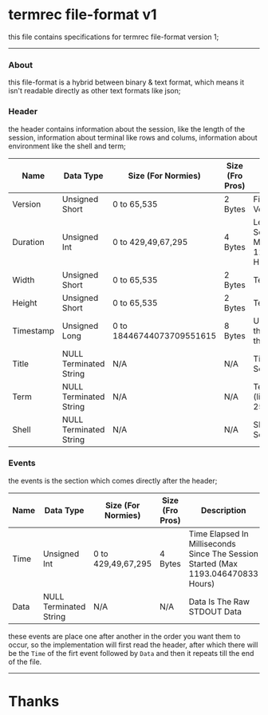 # termrec file-format v1
this file contains specifications for termrec file-format version 1;

---
### About
this file-format is a hybrid between binary & text format, which means it isn't readable directly as other text formats like json;

### Header
the header contains information about the session, like the length of the session, information about terminal like rows and colums, information about environment like the shell and term;

| Name                    | Data Type                    | Size (For Normies)    | Size (Fro Pros)       | Description |
|-------------------------|------------------------------|-----------------------|-----------------------|-------------|
| Version                 | Unsigned Short               | 0 to 65,535           | 2 Bytes               | File Format Version |
| Duration                | Unsigned Int                 | 0 to 429,49,67,295    | 4 Bytes               | Length of The Session in Milliseconds (Max 1193.046470833 Hours) |
| Width                   | Unsigned Short               | 0 to 65,535           | 2 Bytes               | Terminal Columns |
| Height                  | Unsigned Short               | 0 to 65,535           | 2 Bytes               | Terminal Rows |
| Timestamp               | Unsigned Long                | 0 to 18446744073709551615 | 8 Bytes           | Unix timestamp of the beginning of the session |
| Title                   | NULL Terminated String       | N/A                   | N/A                   | Title Of The Session |
| Term                    | NULL Terminated String       | N/A                   | N/A                   | Terminal Type (like 'xterm-256color') |
| Shell                   | NULL Terminated String       | N/A                   | N/A                   | Shell Used In The Session |

### Events
the events is the section which comes directly after the header;

| Name            | Data Type                    | Size (For Normies)    | Size (Fro Pros)       | Description |
|-----------------|------------------------------|-----------------------|-----------------------|-------------|
| Time            | Unsigned Int                 | 0 to 429,49,67,295    | 4 Bytes               | Time Elapsed In Milliseconds Since The Session Started (Max 1193.046470833 Hours) |
| Data            | NULL Terminated String       | N/A                   | N/A                   | Data Is The Raw STDOUT Data |

these events are place one after another in the order you want them to occur, so the implementation will first read the header, after which there will be the `Time` of the firt event followed by `Data` and then it repeats till the end of the file.

---
# Thanks

